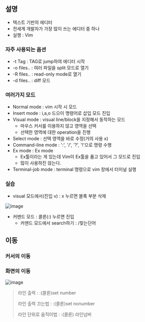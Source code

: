 ## 설명
+ 텍스트 기반의 에디터
+ 전세계 개발자가 가장 많이 쓰는 에디터 중 하나
+ 실행 : Vim

### 자주 사용되는 옵션
+ -t Tag : TAG로 jump하여 에디터 시작
+ -o files.. : 여러 파일을 split 모드로 열기
+ -R files.. : read-only mode로 열기
+ -d files.. : diff 모드

### 여러가지 모드
+ Normal mode : vim 시작 시 모드
+ Insert mode : i,a,o 드으이 명령어로 삽입 모드 진입
+ Visual mode : visual line/block을 지정해서 동작하는 모드
  - 마우스 커서를 이용하지 않고 영역을 선택
  - 선택한 영역에 대한 operation을 진행
+ Select mode : 선택 영역을 바로 수정(거의 사용 x)
+ Command-line mode : ':', '/', '?', '!'으로 명령 수행
+ Ex mode : Ex mode
  - Ex툴이라는 게 있는데 Vim이 Ex툴을 품고 있어서 그 모드로 진입
  - 많이 사용하진 않는다. 
+ Terminal-job mode : terminal 명령으로 vim 창에서 터미널 실행

### 실습
+ visual 모드에서(진입 v) : x 누르면 블록 부분 삭제

![image](https://user-images.githubusercontent.com/49984996/156784890-c1154be0-e7c6-409f-849d-115243c28cad.png)

+ 커맨드 모드 : 콜론(:) 누르면 진입
  - 커맨드 모드에서 search하기 : /찾는단어

## 이동

### 커서의 이동
### 화면의 이동

![image](https://user-images.githubusercontent.com/49984996/156867576-8bd82d2c-3e39-4cb0-b642-e0483895d260.png)

> 라인 출력 : :(콜론)set number
> 
> 라인 출력 끄는법 : :(콜론)set nonumber
>
> 라인 단위로 움직이법 :  :(콜론) 라인넘버
